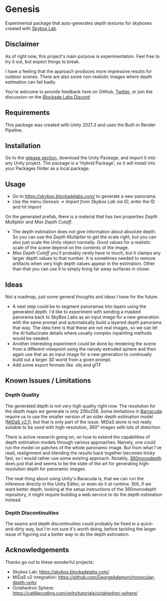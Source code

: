 # Genesis

Experimental package that auto-generates depth textures for skyboxes created with [Skybox Lab](https://skybox.blockadelabs.com/).

## Disclaimer
As of right now, this project's main purpose is experimentation. Feel free to try it out, but expect things to break.

I have a feeling that the approach produces more impressive results for outdoor scenes.
There are also some non-realistic images where depth estimation can fail badly.

You're welcome to provide feedback here on GitHub, [Twitter](https://twitter.com/julien_kaye), or join the discussion on the [Blockade Labs Discord](https://discord.gg/kqKB3X4TJz)

## Requirements
This package was created with Unity 2021.3 and uses the Built-in Render Pipeline.

## Installation
Go to the [release section](https://github.com/julienkay/genesis/releases), download the Unity Package, and import it into any Unity project.
The package is a 'Hybrid Package', so it will install into your Packages folder as a local package.

## Usage
- Go to https://skybox.blockadelabs.com/ to generate a new panorama.
- Use the menu *Genesis -> Import from Skybox Lab via ID*, enter the ID and hit *Import*

On the generated prefab, there is a material that has two properties *Depth Multiplier* and *Max Depth Cutoff*.
- The depth estimation does not give information about absolute depth. So you can use the *Depth Multiplier* to get the scale right, but you can also just scale the Unity object normally. Good values for a realistic scale of the scene depend on the contents of the image.
- *Max Depth Cutoff* you'll probably rarely have to touch, but it clamps any larger depth values to that number. It is sometimes needed to remove artifacts when very high depth values appear in the estimation. Other than that you can use it to simply bring far away surfaces in closer.

## Ideas
Not a roadmap, just some general thoughts and ideas I have for the future.

- A next step could be to segment panoramas into layers using the generated depth. I'd like to experiment with sending a masked panorama back to SkyBox Labs as an input image for a new generation with the same prompt and automatically build a layered depth panorama that way. The idea here is that these are not real images, so we can let the AI hallucinate details where usually complex inpainting methods would be needed.
- Another interesting experiment could be done by rendering the scene from a different viewpoint using the naively extruded sphere and then again use that as an input image for a new generation to continually build out a larger 3D world from a given prompt.
- Add some export formats like .obj and glTF

## Known Issues / Limitations
### Depth Quality
The generated depth is not very high quality right now. The resolution for the depth maps we generate is only 256x256. Some limitations in [Barracuda](https://docs.unity3d.com/Packages/com.unity.barracuda@latest/index.html) require us to use the smaller version of an older depth estimation model ([MiDaS v2.1](https://github.com/isl-org/MiDaS)), but that is only part of the issue. MiDaS alone is not really suitable to be used with high-resolution, 360° images with lots of distortion.

There is active research going on, on how to extend the capabilities of depth estimation models through various approaches. Naively, one could run the model on patches of the whole panoramic image. But from what I've read, realignment and blending the results back together becomes tricky fast, so I would rather use some existing approach. Notably, [360monodepth](https://github.com/manurare/360monodepth) does just that and seems to be the state of the art for generating high-resolution depth for panoramic images.

The neat thing about using Unity's Baracuda is, that we can run the inference directly in the Unity Editor, or even do it at runtime. Still, if we want better depth, looking at the setup instructions of the 360monodepth repository, it might require building a web service to do the depth estimation instead.

### Depth Discontinuities
The seams and depth discontinuities could probably be fixed in a quick-and-dirty way, but I'm not sure it's worth doing, before tackling the larger issue of figuring out a better way to do the depth estimation.

## Acknowledgements
Thanks go out to these wonderful projects:
- Skybox Lab: https://skybox.blockadelabs.com/
- MiDaS v2 integration: https://github.com/GeorgeAdamon/monocular-depth-unity
- Octahedron Sphere: https://catlikecoding.com/unity/tutorials/octahedron-sphere/